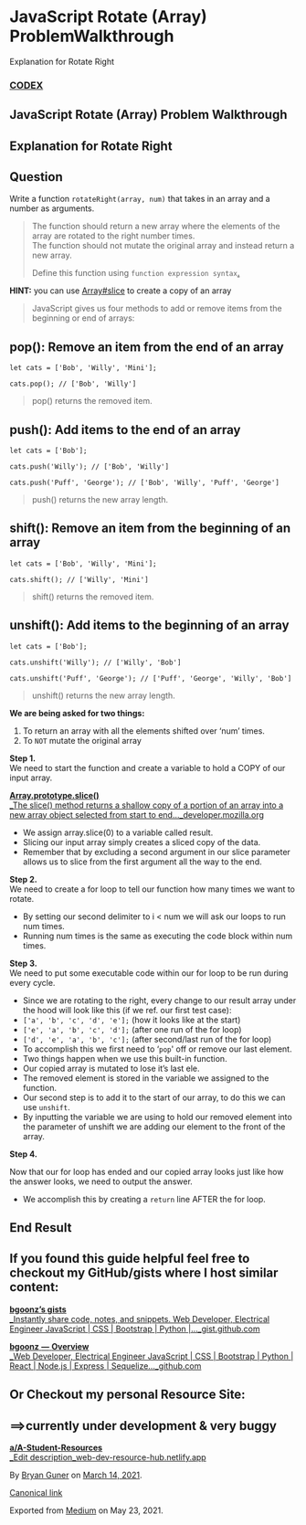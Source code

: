 # JavaScript Rotate \(Array\) ProblemWalkthrough

Explanation for Rotate Right

### [CODEX](http://medium.com/codex)

## JavaScript Rotate \(Array\) Problem Walkthrough

## Explanation for Rotate Right

## Question

Write a function `rotateRight(array, num)` that takes in an array and a number as arguments.

> The function should return a new array where the elements of the array are rotated to the right number times.  
> The function should not mutate the original array and instead return a new array.
>
> Define this function using `function expression syntax`[.](https://developer.mozilla.org/en-US/docs/Web/JavaScript/Reference/Operators/function)

**HINT:** you can use [Array\#slice](https://developer.mozilla.org/en-US/docs/Web/JavaScript/Reference/Global_Objects/Array/slice) to create a copy of an array

> JavaScript gives us four methods to add or remove items from the beginning or end of arrays:

## pop\(\): Remove an item from the end of an array

```text
let cats = ['Bob', 'Willy', 'Mini'];

cats.pop(); // ['Bob', 'Willy']
```

> pop\(\) returns the removed item.

## push\(\): Add items to the end of an array

```text
let cats = ['Bob'];

cats.push('Willy'); // ['Bob', 'Willy']

cats.push('Puff', 'George'); // ['Bob', 'Willy', 'Puff', 'George']
```

> push\(\) returns the new array length.

## shift\(\): Remove an item from the beginning of an array

```text
let cats = ['Bob', 'Willy', 'Mini'];

cats.shift(); // ['Willy', 'Mini']
```

> shift\(\) returns the removed item.

## unshift\(\): Add items to the beginning of an array

```text
let cats = ['Bob'];

cats.unshift('Willy'); // ['Willy', 'Bob']

cats.unshift('Puff', 'George'); // ['Puff', 'George', 'Willy', 'Bob']
```

> unshift\(\) returns the new array length.

**We are being asked for two things:**

1. To return an array with all the elements shifted over ‘num’ times.
2. To `NOT` mutate the original array

**Step 1.**  
We need to start the function and create a variable to hold a COPY of our input array.

[**Array.prototype.slice\(\)**  
 \_The slice\(\) method returns a shallow copy of a portion of an array into a new array object selected from start to end…\_developer.mozilla.org](https://developer.mozilla.org/en-US/docs/Web/JavaScript/Reference/Global_Objects/Array/slice)

- We assign array.slice\(0\) to a variable called result.
- Slicing our input array simply creates a sliced copy of the data.
- Remember that by excluding a second argument in our slice parameter allows us to slice from the first argument all the way to the end.

**Step 2.**  
We need to create a for loop to tell our function how many times we want to rotate.

- By setting our second delimiter to i &lt; num we will ask our loops to run num times.
- Running num times is the same as executing the code block within num times.

**Step 3.**  
We need to put some executable code within our for loop to be run during every cycle.

- Since we are rotating to the right, every change to our result array under the hood will look like this \(if we ref. our first test case\):
- `['a', 'b', 'c', 'd', 'e'];` \(how it looks like at the start\)
- `['e', 'a', 'b', 'c', 'd'];` \(after one run of the for loop\)
- `['d', 'e', 'a', 'b', 'c'];` \(after second/last run of the for loop\)
- To accomplish this we first need to ‘`pop`' off or remove our last element.
- Two things happen when we use this built-in function.
- Our copied array is mutated to lose it’s last ele.
- The removed element is stored in the variable we assigned to the function.
- Our second step is to add it to the start of our array, to do this we can use `unshift`.
- By inputting the variable we are using to hold our removed element into the parameter of unshift we are adding our element to the front of the array.

**Step 4.**

Now that our for loop has ended and our copied array looks just like how the answer looks, we need to output the answer.

- We accomplish this by creating a `return` line AFTER the for loop.

## End Result

## If you found this guide helpful feel free to checkout my GitHub/gists where I host similar content:

[**bgoonz’s gists**  
 \_Instantly share code, notes, and snippets. Web Developer, Electrical Engineer JavaScript \| CSS \| Bootstrap \| Python \|…\_gist.github.com](https://gist.github.com/bgoonz)

[**bgoonz** **—** **Overview**  
 \_Web Developer, Electrical Engineer JavaScript \| CSS \| Bootstrap \| Python \| React \| Node.js \| Express \| Sequelize…\_github.com](https://github.com/bgoonz)

## Or Checkout my personal Resource Site:

## **==&gt;currently under development & very buggy**

[**a/A-Student-Resources**  
 \_Edit description_web-dev-resource-hub.netlify.app](https://web-dev-resource-hub.netlify.app/)

By [Bryan Guner](https://medium.com/@bryanguner) on [March 14, 2021](https://medium.com/p/31deb19ebba1).

[Canonical link](https://medium.com/@bryanguner/javascript-rotate-array-problemwalkthrough-31deb19ebba1)

Exported from [Medium](https://medium.com) on May 23, 2021.
